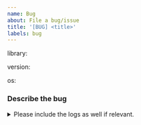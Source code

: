 ```yaml
---
name: Bug
about: File a bug/issue
title: '[BUG] <title>'
labels: bug
---
```


<!--
Please ensure that the bug has not already been filed in the issue tracker.

Thanks for taking the time to report this bug!
-->


<!--
Which library is the bug in?
-->
library:

<!--
Run `zinkc --version` or get it from the Cargo.lock in your project
-->
version: 

<!-- 
What operating system are you on? 
-->
os:

### Describe the bug

<details>
<summary>Please include the logs as well if relevant.</summary>
<pre><code>
  <!-- Paste your logs here -->
</code></pre>
</details>
